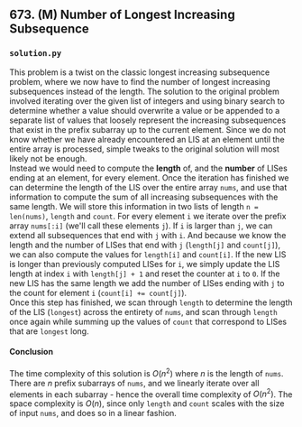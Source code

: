 ## 673. (M) Number of Longest Increasing Subsequence

### `solution.py`
This problem is a twist on the classic longest increasing subsequence problem, where we now have to find the number of longest increasing subsequences instead of the length.	The solution to the original problem involved iterating over the given list of integers and using binary search to determine whether a value should overwrite a value or be appended to a separate list of values that loosely represent the increasing subsequences that exist in the prefix subarray up to the current element. Since we do not know whether we have already encountered an LIS at an element until the entire array is processed, simple tweaks to the original solution will most likely not be enough.  
Instead we would need to compute the **length** of, and the **number** of LISes ending at an element, for every element. Once the iteration has finished we can determine the length of the LIS over the entire array `nums`, and use that information to compute the sum of all increasing subsequences with the same length. We will store this information in two lists of length `n = len(nums)`, `length` and `count`. For every element `i` we iterate over the prefix array `nums[:i]` (we'll call these elements `j`). If `i` is larger than `j`, we can extend all subsequences that end with `j` with `i`. And because we know the length and the number of LISes that end with `j` (`length[j]` and `count[j]`), we can also compute the values for `length[i]` and `count[i]`. If the new LIS is longer than previously computed LISes for `i`, we simply update the LIS length at index `i` with `length[j] + 1` and reset the counter at `i` to `0`. If the new LIS has the same length we add the number of LISes ending with `j` to the count for element `i` (`count[i] += count[j]`).  
Once this step has finished, we scan through `length` to determine the length of the LIS (`longest`) across the entirety of `nums`, and scan through `length` once again while summing up the values of `count` that correspond to LISes that are `longest` long.  

#### Conclusion
The time complexity of this solution is $O(n^2)$ where $n$ is the length of `nums`. There are $n$ prefix subarrays of `nums`, and we linearly iterate over all elements in each subarray - hence the overall time complexity of $O(n^2)$. The space complexity is $O(n)$, since only `length` and `count` scales with the size of input `nums`, and does so in a linear fashion.  
  

